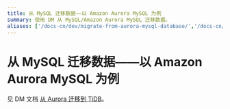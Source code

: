 ```yaml
---
title: 从 MySQL 迁移数据——以 Amazon Aurora MySQL 为例
summary: 使用 DM 从 MySQL/Amazon Aurora MySQL 迁移数据。
aliases: ['/docs-cn/dev/migrate-from-aurora-mysql-database/','/docs-cn/dev/how-to/migrate/from-mysql-aurora/','/docs-cn/dev/how-to/migrate/from-aurora/']
---
```


# 从 MySQL 迁移数据——以 Amazon Aurora MySQL 为例

见 DM 文档 [从 Aurora 迁移到 TiDB](https://docs.pingcap.com/zh/tidb-data-migration/v2.0/migrate-from-mysql-aurora)。

